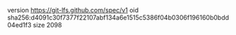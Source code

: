 version https://git-lfs.github.com/spec/v1
oid sha256:d4091c30f7377f22107abf134a6e1515c5386f04b0306f196160b0bdd04ed1f3
size 2098
